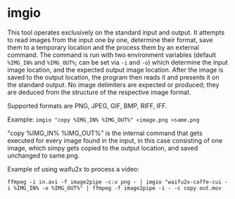 imgio
==========

This tool operates exclusively on the standard input and output. It attempts to read images from the input one by one, determine their format, save them to a temporary location and the process them by an external command. The command is run with two environment variables (default `%IMG_IN%` and `%IMG_OUT%`; can be set via `-i` and `-o`) which determine the input image location, and the expected output image location. After the image is saved to the output location, the program then reads it and presents it on the standard output. No image delimiters are expected or produced; they are deduced from the structure of the respective image format.

Supported formats are PNG, JPEG, GIF, BMP, RIFF, IFF.

Example: `imgio "copy %IMG_IN% %IMG_OUT%" <image.png >same.png`

"copy %IMG_IN% %IMG_OUT%" is the internal command that gets executed for every image found in the input, in this case consisting of one image, which simpy gets copied to the output location, and saved unchanged to same.png.

Example of using waifu2x to process a video:

`ffmpeg -i in.avi -f image2pipe -c:v png - | imgio "waifu2x-caffe-cui -i %IMG_IN% -o %IMG_OUT%" | ffmpeg -f image2pipe -i - -c copy out.mov`
